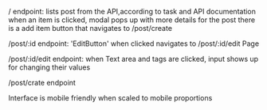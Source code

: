 / endpoint: lists post from the API,according to task and API documentation
when an item is clicked, modal pops up with more details for the post
there is a add item button that navigates to /post/create

/post/:id endpoint: 'EditButton' when clicked navigates to /post/:id/edit Page

/post/:id/edit endpoint: when Text area and tags are clicked, input shows up for changing their values

/post/crate endpoint

Interface is mobile friendly when scaled to mobile proportions
